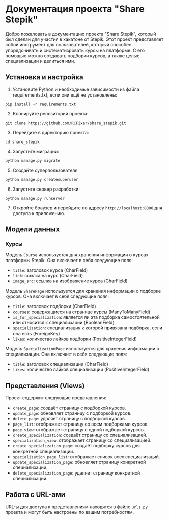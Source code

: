 # Документация проекта "Share Stepik"

Добро пожаловать в документацию проекта "Share Stepik", который был сделан для участия в хакатоне от Stepik. Этот проект представляет собой инструмент для пользователей, который способен упорядочивать и систематизровать курсы на платформе. С его помощью можно создавать подборки курсов, а также целые специализации и делиться ими.

## Установка и настройка

1. Установите Python и необходимые зависимости из файла requirements.txt, если они ещё не установлены:

```console
pip install -r requirements.txt
```

2. Клонируйте репозиторий проекта:

```console
git clone https://github.com/RCFixer/share_stepik.git
```

3. Перейдите в директорию проекта:

```console
cd share_stepik
```

4. Запустите миграции:

```console
python manage.py migrate
```

5. Создайте суперпользователя

```console
python manage.py createsuperuser
```

6. Запустите сервер разработки:

```console
python manage.py runserver
```

7. Откройте браузер и перейдите по адресу `http://localhost:8000` для доступа к приложению.


## Модели данных

### Курсы

Модель `Course` используется для хранения информации о курсах платформы Stepik. Она включает в себя следующие поля:

- `title`: заголовок курса (CharField)
- `link`: ссылка на курс (CharField)
- `image_src`: ссылка на изображение курса (CharField)


Модель `SharePage` используется для хранения информации о подборке курсов. Она включает в себя следующие поля:

- `title`: заголовок подборки (CharField)
- `courses`: содержащиеся на странице курсы (ManyToManyField)
- `is_for_specialization`: является ли эта подборка самостоятельной или относится к специализации (BooleanField)
- `specialization`: специализация к которой привязана подборка, если она есть (ForeignKey)
- `likes`: количество лайков подборки (PositiveIntegerField)

Модель `SpecializationPage` используется для хранения информации о специализации. Она включает в себя следующие поля:

- `title`: заголовок специализации (CharField)
- `likes`: количество лайков специализации (PositiveIntegerField)


## Представления (Views)

Проект содержит следующие представления:

- `create_page`: создаёт страницу с подборкой курсов.
- `update_page`: обновляет страницу с подборкой курсов.
- `delete_page`: удаляет страницу с подборкой курсов.
- `page_list`: отображает страницу со всем подборками курсов.
- `page_view`: отображает страницу с одной подборкой курсов.
- `create_specialization`: создаёт страницу со специализацией.
- `specialization_view`: отображает страницу со специализацией.
- `create_specialization_page`: создаёт подборку курсов для конкретной специализации.
- `specialization_page_list`: отображает список всех специализаций.
- `update_specialization_page`: обновляет страницу конкретной специализации.
- `delete_specialization_page`: удаляет страницу конкретной специализации.



## Работа с URL-ами

URL-ы для доступа к представлениям находятся в файле `urls.py` проекта и могут быть настроены по вашим потребностям.



